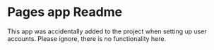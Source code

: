 # Pages app Readme
This app was accidentally added to the project when setting up user accounts. Please ignore, there is no functionality here.
